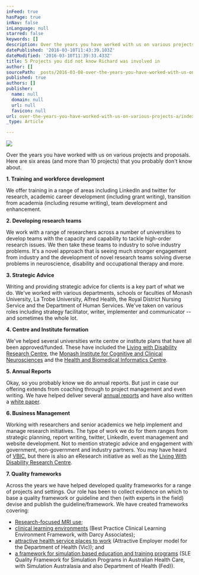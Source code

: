 ```yaml
---
inFeed: true
hasPage: true
inNav: false
inLanguage: null
starred: false
keywords: []
description: Over the years you have worked with us on various projects and proposals. Here are six areas (and more than 10 projects) that you probably don’t know about.
datePublished: '2016-03-10T11:43:39.103Z'
dateModified: '2016-03-10T11:39:33.433Z'
title: 5 Projects you did not know Richard was involved in
author: []
sourcePath: _posts/2016-03-08-over-the-years-you-have-worked-with-us-on-various-projects-a.md
published: true
authors: []
publisher:
  name: null
  domain: null
  url: null
  favicon: null
url: over-the-years-you-have-worked-with-us-on-various-projects-a/index.html
_type: Article

---
```

![](https://s3-us-west-2.amazonaws.com/the-grid-img/p/a892d1dd435f0ed4c325b8bed859aeb61ca09cd3.jpg)

Over the years you have worked with us on various projects and proposals. Here are six areas (and more than 10 projects) that you probably don't know about.

**1\. Training and workforce development**

We offer training in a range of areas including LinkedIn and twitter for research, academic career development (including grant writing), transition from academia (including resume writing), team development and enhancement.

**2\. Developing research teams**

We work with a range of researchers across a number of universities to develop teams with the capacity and capability to tackle high-order research issues. We then take these teams to industry to solve industry problems. It's a novel approach that is seeing much stronger engagement from industry and the development of novel research teams solving diverse problems in neuroscience, disability and occupational therapy and more.

**3\. Strategic Advice**

Writing and providing strategic advice for clients is a key part of what we do. We've worked with various departments, schools or faculties of Monash University, La Trobe University, Alfred Health, the Royal District Nursing Service and the Department of Human Services. We've taken on various roles including strategy facilitator, writer, implementer and communicator -- and sometimes the whole lot.

**4\. Centre and Institute formation**

We've helped several universities write centre or institute plans that have all been approved/funded. These have included the [Living with Disability Research Centre][0], the [Monash Institute for Cognitive and Clinical Neurosciences][1] and the [Health and Biomedical Informatics Centre][2].

**5\. Annual Reports**

Okay, so you probably know we do annual reports. But just in case our offering extends from coaching through to project management and even writing. We have helped deliver several [annual reports][3] and have also written a [white paper][4].

**6\. Business Management**

Working with researchers and senior academics we help implement and manage research initiatives. The type of work we do for them ranges from strategic planning, report writing, twitter, LinkedIn, event management and website development. Not to mention strategic advice and engagement with government, non-government and industry partners. You may have heard of [VBIC][5], but there is also an eResearch initiative as well as the [Living With Disability Research Centre][6].

**7\. Quality frameworks**

Across the years we have helped developed quality frameworks for a range of projects and settings. Our role has been to collect evidence on which to base a quality framework or guideline and then (with experts in the field) devise and publish the guideline/framework. We have created frameworks covering:

* [Research-focused MRI use][7];
* [clinical learning environments][8] (Best Practice Clinical Learning Environment Framework, with Darcy Associates);
* [attractive health service places to work][9] (Attractive Employer model for the Department of Health (Vic)); and
* [a framework for simulation based education and training programs][10] (SLE Quality Framework for Simulation Programs in Australian Health Care, with Simulation Australasia and also Department of Health (Fed)).

[0]: http://www.latrobe.edu.au/lids
[1]: http://www.ravencg.com.au/index.php/projects/124-miccn-business-plan
[2]: http://medicine.unimelb.edu.au/alumni/chiron/june_2014/health_and_biomedical_informatics_centre_habic_launch
[3]: http://www.ravencg.com.au/index.php/capabilities
[4]: http://www.ravencg.com.au/images/documents/RavenCG-Rocking-Reports-White-Paper.pdf
[5]: https://www.vbic.org.au/
[6]: http://www.ravencg.com.au/index.php/projects/123-living-with-disability-research-centre
[7]: https://vbic.org.au/
[8]: http://www.ravencg.com.au/index.php/projects/19-best-practice-clinical-learning-environments
[9]: http://www.ravencg.com.au/index.php/projects/18-attractive-employer-model-diagnostic-tool?highlight=WyJkZXBhcnRtZW50Iiwib2YiLCJoZWFsdGgiLCJoZWFsdGgncyIsImRlcGFydG1lbnQgb2YiLCJkZXBhcnRtZW50IG9mIGhlYWx0aCIsIm9mIGhlYWx0aCJd
[10]: http://www.ravencg.com.au/index.php/projects/27-quality-frameworks-for-simulation-programs
